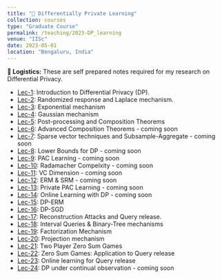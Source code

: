 ```yaml
---
title: "📔 Differentially Private Learning"
collection: courses
type: "Graduate Course"
permalink: /teaching/2023-DP_learning
venue: "IISc"
date: 2023-05-01
location: "Bengaluru, India"
---
```


**📌 Logistics:** These are self prepared notes required for my research on Differential Privacy.

- [Lec-1](https://drive.google.com/drive/folders/10cTVxr8FsqPLcIZAtOjGN_lGq-HqdU6u): Introduction to Differential Privacy (DP).
- [Lec-2](https://drive.google.com/drive/folders/10cTVxr8FsqPLcIZAtOjGN_lGq-HqdU6u): Randomized response and Laplace mechanism.
- [Lec-3](https://drive.google.com/drive/folders/10cTVxr8FsqPLcIZAtOjGN_lGq-HqdU6u): Exponential mechanism
- [Lec-4](https://drive.google.com/drive/folders/10cTVxr8FsqPLcIZAtOjGN_lGq-HqdU6u): Gaussian mechanism
- [Lec-5](https://drive.google.com/drive/folders/10cTVxr8FsqPLcIZAtOjGN_lGq-HqdU6u): Post-processing and Composition Theorems
- [Lec-6](https://drive.google.com/drive/folders/10cTVxr8FsqPLcIZAtOjGN_lGq-HqdU6u): Advanced Composition Theorems - coming soon
- [Lec-7](https://drive.google.com/drive/folders/10cTVxr8FsqPLcIZAtOjGN_lGq-HqdU6u): Sparse vector techniques and Subsample-Aggregate - coming soon
- [Lec-8](https://drive.google.com/drive/folders/10cTVxr8FsqPLcIZAtOjGN_lGq-HqdU6u): Lower Bounds for DP - coming soon
- [Lec-9](https://drive.google.com/drive/folders/10cTVxr8FsqPLcIZAtOjGN_lGq-HqdU6u): PAC Learning - coming soon
- [Lec-10](https://drive.google.com/drive/folders/10cTVxr8FsqPLcIZAtOjGN_lGq-HqdU6u): Radamacher Compelxity - coming soon
- [Lec-11](https://drive.google.com/drive/folders/10cTVxr8FsqPLcIZAtOjGN_lGq-HqdU6u): VC Dimension - coming soon
- [Lec-12](https://drive.google.com/drive/folders/10cTVxr8FsqPLcIZAtOjGN_lGq-HqdU6u): ERM & SRM - coming soon
- [Lec-13](https://drive.google.com/drive/folders/10cTVxr8FsqPLcIZAtOjGN_lGq-HqdU6u): Private PAC Learning - coming soon
- [Lec-14](https://drive.google.com/drive/folders/10cTVxr8FsqPLcIZAtOjGN_lGq-HqdU6u): Online Learning with DP - coming soon
- [Lec-15](https://drive.google.com/drive/folders/10cTVxr8FsqPLcIZAtOjGN_lGq-HqdU6u): DP-ERM
- [Lec-16](https://drive.google.com/drive/folders/10cTVxr8FsqPLcIZAtOjGN_lGq-HqdU6u): DP-SGD
- [Lec-17](https://drive.google.com/drive/folders/10cTVxr8FsqPLcIZAtOjGN_lGq-HqdU6u): Reconstruction Attacks and Query release.
- [Lec-18](https://drive.google.com/drive/folders/10cTVxr8FsqPLcIZAtOjGN_lGq-HqdU6u): Interval Queries & Binary-Tree mechanisms
- [Lec-19](https://drive.google.com/drive/folders/10cTVxr8FsqPLcIZAtOjGN_lGq-HqdU6u): Factorization Mechanism
- [Lec-20](https://drive.google.com/drive/folders/10cTVxr8FsqPLcIZAtOjGN_lGq-HqdU6u): Projection mechanism
- [Lec-21](https://drive.google.com/drive/folders/10cTVxr8FsqPLcIZAtOjGN_lGq-HqdU6u): Two Player Zero Sum Games
- [Lec-22](https://drive.google.com/drive/folders/10cTVxr8FsqPLcIZAtOjGN_lGq-HqdU6u): Zero Sum Games: Application to Query release
- [Lec-23](https://drive.google.com/drive/folders/10cTVxr8FsqPLcIZAtOjGN_lGq-HqdU6u): Online learning for Query release
- [Lec-24](https://drive.google.com/drive/folders/10cTVxr8FsqPLcIZAtOjGN_lGq-HqdU6u): DP under continual observation - coming soon
